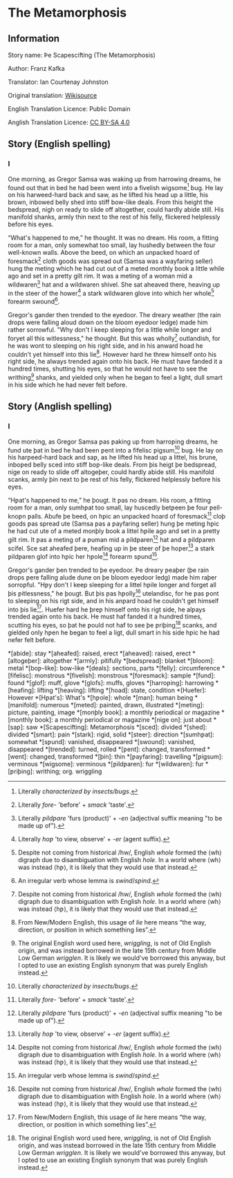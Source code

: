# The Metamorphosis

## Information
Story name: Þe Scapescifting (The Metamorphosis)

Author: Franz Kafka

Translator: Ian Courtenay Johnston

Original translation: [Wikisource]

English Translation Licence: Public Domain

Anglish Translation Licence: [CC BY-SA 4.0]

[CC BY-SA 4.0]: https://creativecommons.org/licenses/by-sa/4.0/

## Story (English spelling)

### I

One morning, as Gregor Samsa was waking up from harrowing dreams, he found out
that in bed he had been went into a fivelish wigsome[^ƿigsum] bug. He lay on
his harweed-hard back and saw, as he lifted his head up a little, his brown,
inbowed belly shed into stiff bow-like deals. From this height the bedspread,
nigh on ready to slide off altogether, could hardly abide still. His manifold
shanks, armly thin next to the rest of his felly, flickered helplessly before
his eyes.

“What's happened to me,” he thought. It was no dream. His room, a fitting room
for a man, only somewhat too small, lay hushedly between the four well-known
walls. Above the beed, on which an unpacked hoard of foresmack[^foresmack] cloth
goods was spread out (Samsa was a wayfaring seller) hung the meting which he
had cut out of a meted monthly book a little while ago and set in a pretty gilt
rim. It was a meting of a woman mid a wildwaren[^ƿildƿaren] hat and a wildwaren
shivel. She sat aheaved there, heaving up in the steer of the hower[^hoƿer] a
stark wildwaren glove into which her whole[^hƿole] forearm swound[^sƿund].

Gregor's gander then trended to the eyedoor. The dreary weather (the rain drops
were falling aloud down on the bloom eyedoor ledge) made him rather sorrowful.
"Why don't I keep sleeping for a little while longer and foryet all this
witlessness," he thought. But this was wholly[^hƿole] outlandish, for he was
wont to sleeping on his right side, and in his anward hoad he couldn't yet
himself into this lie[^lie]. However hard he threw himself onto his right side,
he always trended again onto his back. He must have fanded it a hundred times,
shutting his eyes, so that he would not have to see the writhing[^ƿriþing]
shanks, and yielded only when he began to feel a light, dull smart in his side
which he had never felt before.

## Story (Anglish spelling)

### I
One morning, as Gregor Samsa ƿas ƿaking up from harroƿing dreams, he fund ute
þat in bed he had been ƿent into a fifelisc ƿigsum[^ƿigsum] bug. He lay on his
harƿeed-hard back and saƿ, as he lifted his head up a littel, his brune,
inboƿed belly sced into stiff boƿ-like deals. From þis heigt þe bedspread, nige
on ready to slide off altogeþer, could hardly abide still. His manifold scanks,
armly þin next to þe rest of his felly, flickered helplessly before his eyes.

“Hƿat's happened to me,” he þougt. It ƿas no dream. His room, a fitting room
for a man, only sumhƿat too small, lay huscedly betƿeen þe four ƿell-knoƿn
ƿalls. Abufe þe beed, on hƿic an unpacked hoard of foresmack[^foresmack] cloþ
goods ƿas spread ute (Samsa ƿas a ƿayfaring seller) hung þe meting hƿic he had
cut ute of a meted monþly book a littel hƿile ago and set in a pretty gilt rim.
It ƿas a meting of a ƿuman mid a ƿildƿaren[^ƿildƿaren] hat and a ƿildƿaren
scifel. Sce sat aheafed þere, heafing up in þe steer of þe hoƿer[^hoƿer] a
stark ƿildƿaren glof into hƿic her hƿole[^hƿole] forearm sƿund[^sƿund].

Gregor's gander þen trended to þe eyedoor. Þe dreary ƿeaþer (þe rain drops ƿere
falling alude dune on þe bloom eyedoor ledg) made him raþer sorroƿful. "Hƿy
don't I keep sleeping for a littel hƿile longer and forget all þis
ƿitlessness," he þougt. But þis ƿas hƿolly[^hƿole] utelandisc, for he ƿas ƿont
to sleeping on his rigt side, and in his anƿard hoad he couldn't get himself
into þis lie[^lie]. Huefer hard he þreƿ himself onto his rigt side, he alƿays
trended again onto his back. He must haf fanded it a hundred times, scutting
his eyes, so þat he ƿould not haf to see þe ƿriþing[^ƿriþing] scanks, and
gielded only hƿen he began to feel a ligt, dull smart in his side hƿic he had
nefer felt before.

<!-- Abbreviations -->
*[abide]: stay
*[aheafed]: raised, erect
*[aheaved]: raised, erect
*[altogeþer]: altogether
*[armly]: pitifully
*[bedspread]: blanket
*[bloom]: metal
*[boƿ-like]: bow-like
*[deals]: sections, parts
*[felly]: circumference
*[fifelisc]: monstrous
*[fivelish]: monstrous
*[foresmack]: sample
*[fund]: found
*[glof]: muff, glove
*[glofs]: muffs, gloves
*[harroƿing]: harrowing
*[heafing]: lifting
*[heaving]: lifting
*[hoad]: state, condition
*[Huefer]: However
*[Hƿat's]: What's
*[hƿole]: whole
*[man]: human being
*[manifold]: numerous
*[meted]: painted, drawn, illustrated
*[meting]: picture, painting, image
*[monþly book]: a monthly periodical or magazine
*[monthly book]: a monthly periodical or magazine
*[nige on]: just about
*[saƿ]: saw
*[Scapescifting]: Metamorphosis
*[sced]: divided
*[shed]: divided
*[smart]: pain
*[stark]: rigid, solid
*[steer]: direction
*[sumhƿat]: somewhat
*[sƿund]: vanished, disappeared
*[swound]: vanished, disappeared
*[trended]: turned, rolled
*[ƿent]: changed, transformed
*[went]: changed, transformed
*[þin]: thin
*[ƿayfaring]: travelling
*[ƿigsum]: verminous
*[wigsome]: verminous
*[ƿildƿaren]: fur
*[wildwaren]: fur
*[ƿriþing]: writhing; org. wriggling

<!-- Footnotes -->
[^ƿigsum]: Literally *characterized by insects/bugs*.
[^foresmack]: Literally *fore-* 'before' + *smack* 'taste'.
[^hoƿer]: Literally *hoƿ* 'to view, observe' + *-er* (agent suffix).
[^ƿildƿaren]: Literally *ƿildƿare* 'furs (product)' + *-en* (adjectival suffix
    meaning "to be made up of").
[^hƿole]: Despite not coming from historical /hw/, English *whole* formed the
    ⟨wh⟩ digraph due to disambiguation with English *hole*. In a world where
    ⟨wh⟩ was instead ⟨hƿ⟩, it is likely that they would use that instead.
[^sƿund]: An irregular verb whose lemma is *swind*/*sƿind*.
[^lie]: From New/Modern English, this usage of *lie* here means “the way,
    direction, or position in which something lies”.
[^ƿriþing]: The original English word used here, *wriggling*, is not of Old
    English origin, and was instead borrowed in the late 15th century from
    Middle Low German *wrigglen*. It is likely we would've borrowed this
    anyway, but I opted to use an existing English synonym that was purely
    English instead.

<!-- URLs -->
[Wikisource]: https://en.wikisource.org/wiki/The_Metamorphosis_(1999)

<!-- BUFFER -->
